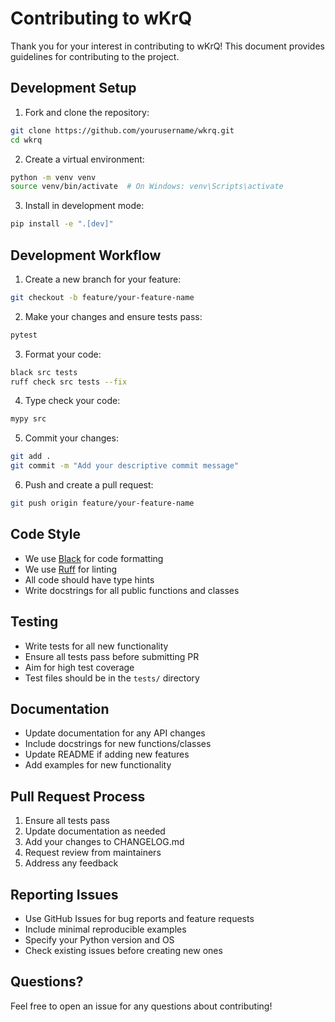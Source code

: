 # Contributing to wKrQ

Thank you for your interest in contributing to wKrQ! This document provides guidelines for contributing to the project.

## Development Setup

1. Fork and clone the repository:
```bash
git clone https://github.com/yourusername/wkrq.git
cd wkrq
```

2. Create a virtual environment:
```bash
python -m venv venv
source venv/bin/activate  # On Windows: venv\Scripts\activate
```

3. Install in development mode:
```bash
pip install -e ".[dev]"
```

## Development Workflow

1. Create a new branch for your feature:
```bash
git checkout -b feature/your-feature-name
```

2. Make your changes and ensure tests pass:
```bash
pytest
```

3. Format your code:
```bash
black src tests
ruff check src tests --fix
```

4. Type check your code:
```bash
mypy src
```

5. Commit your changes:
```bash
git add .
git commit -m "Add your descriptive commit message"
```

6. Push and create a pull request:
```bash
git push origin feature/your-feature-name
```

## Code Style

- We use [Black](https://black.readthedocs.io/) for code formatting
- We use [Ruff](https://docs.astral.sh/ruff/) for linting
- All code should have type hints
- Write docstrings for all public functions and classes

## Testing

- Write tests for all new functionality
- Ensure all tests pass before submitting PR
- Aim for high test coverage
- Test files should be in the `tests/` directory

## Documentation

- Update documentation for any API changes
- Include docstrings for new functions/classes
- Update README if adding new features
- Add examples for new functionality

## Pull Request Process

1. Ensure all tests pass
2. Update documentation as needed
3. Add your changes to CHANGELOG.md
4. Request review from maintainers
5. Address any feedback

## Reporting Issues

- Use GitHub Issues for bug reports and feature requests
- Include minimal reproducible examples
- Specify your Python version and OS
- Check existing issues before creating new ones

## Questions?

Feel free to open an issue for any questions about contributing!